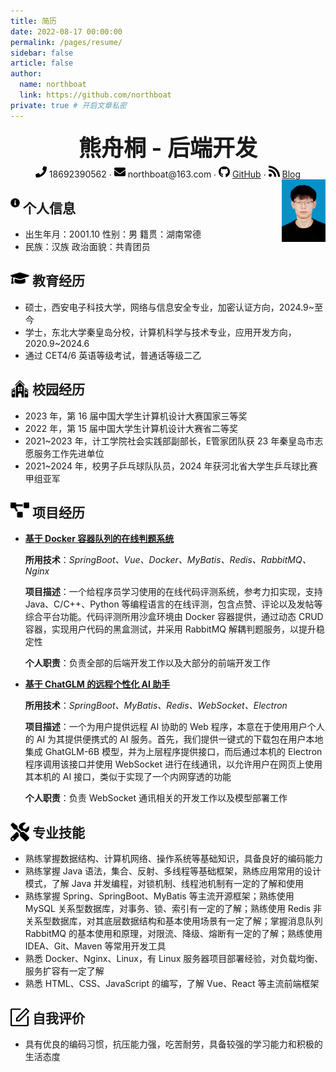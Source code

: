 ```yaml
---
title: 简历
date: 2022-08-17 00:00:00
permalink: /pages/resume/
sidebar: false
article: false
author: 
  name: northboat
  link: https://github.com/northboat
private: true # 开启文章私密
---
```


 <center>
     <div style="font-size:36px; font-weight:bold; margin-bottom: 4px">熊舟桐 - 后端开发</div>
     <div>
         <span>
             <img src="./assets/phone-solid.svg" width="18px">
             18692390562
         </span>
         ·
         <span>
             <img src="./assets/envelope-solid.svg" width="18px">
             northboat@163.com
         </span>
         ·
         <span>
             <img src="./assets/github-brands.svg" width="18px">
             <a href="https://github.com/northboat">GitHub</a>
         </span>
         ·
         <span>
             <img src="./assets/rss-solid.svg" width="18px">
             <a href="https://northboat.github.io/">Blog</a>
         </span>
     </div>
 </center>
<div style="float:right"> <img src="./assets/ez-bear.jpg" width="70"> </div> 


<h2 style="width:86%"><img src="./assets/info-circle-solid.svg" align="left" width="15px">&nbsp;个人信息</h2>

- 出生年月：2001.10						性别：男					   				籍贯：湖南常德
- 民族：汉族 								    政治面貌：共青团员

<h2><img src="./assets/graduation-cap-solid.svg" align="left" width="30px">&nbsp;教育经历</h2>

- 硕士，西安电子科技大学，网络与信息安全专业，加密认证方向，2024.9~至今
- 学士，东北大学秦皇岛分校，计算机科学与技术专业，应用开发方向，2020.9~2024.6
- 通过 CET4/6 英语等级考试，普通话等级二乙

<h2><img src="./assets/school.svg" align="left" width="30px">&nbsp;校园经历</h2>

- 2023 年，第 16 届中国大学生计算机设计大赛国家三等奖
- 2022 年，第 15 届中国大学生计算机设计大赛省二等奖
- 2021~2023 年，计工学院社会实践部副部长，E管家团队获 23 年秦皇岛市志愿服务工作先进单位
- 2021~2024 年，校男子乒乓球队队员，2024 年获河北省大学生乒乓球比赛甲组亚军

<h2><img src="./assets/project-diagram-solid.svg" align="left" width="30px">&nbsp;项目经历</h2>

- [**基于 Docker 容器队列的在线判题系统**](https://github.com/northboat/Bears-OJ)

  **所用技术**：*SpringBoot、Vue、Docker、MyBatis、Redis、RabbitMQ、Nginx*

  **项目描述**：一个给程序员学习使用的在线代码评测系统，参考力扣实现，支持 Java、C/C++、Python 等编程语言的在线评测，包含点赞、评论以及发帖等综合平台功能。代码评测所用沙盒环境由 Docker 容器提供，通过动态 CRUD 容器，实现用户代码的黑盒测试，并采用 RabbitMQ 解耦判题服务，以提升稳定性

  **个人职责**：负责全部的后端开发工作以及大部分的前端开发工作

- [**基于 ChatGLM 的远程个性化 AI 助手**](https://github.com/northboat/Shadow)

  **所用技术**：*SpringBoot、MyBatis、Redis、WebSocket、Electron*

  **项目描述**：一个为用户提供远程 AI 协助的 Web 程序，本意在于使用用户个人的 AI 为其提供便携式的 AI 服务。首先，我们提供一键式的下载包在用户本地集成 GhatGLM-6B 模型，并为上层程序提供接口，而后通过本机的 Electron 程序调用该接口并使用 WebSocket 进行在线通讯，以允许用户在网页上使用其本机的 AI 接口，类似于实现了一个内网穿透的功能
  
  **个人职责**：负责 WebSocket 通讯相关的开发工作以及模型部署工作

<h2><img src="./assets/tools-solid.svg" align="left" width="30px">&nbsp;专业技能</h2>

- 熟练掌握数据结构、计算机网络、操作系统等基础知识，具备良好的编码能力
- 熟练掌握 Java 语法，集合、反射、多线程等基础框架，熟练应用常用的设计模式，了解 Java 并发编程，对锁机制、线程池机制有一定的了解和使用
- 熟练掌握 Spring、SpringBoot、MyBatis 等主流开源框架；熟练使用 MySQL 关系型数据库，对事务、锁、索引有一定的了解；熟练使用 Redis 非关系型数据库，对其底层数据结构和基本使用场景有一定了解；掌握消息队列 RabbitMQ 的基本使用和原理，对限流、降级、熔断有一定的了解；熟练使用 IDEA、Git、Maven 等常用开发工具
- 熟悉 Docker、Nginx、Linux，有 Linux 服务器项目部署经验，对负载均衡、服务扩容有一定了解
- 熟悉 HTML、CSS、JavaScript 的编写，了解 Vue、React 等主流前端框架

<h2><img src="./assets/comment.svg" align="left" width="30px">&nbsp;自我评价</h2>

- 具有优良的编码习惯，抗压能力强，吃苦耐劳，具备较强的学习能力和积极的生活态度
